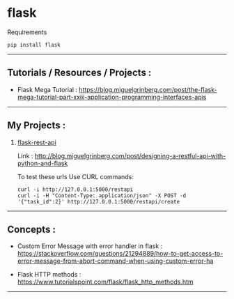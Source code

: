 # flask

Requirements

```
pip install flask
```

---

## Tutorials / Resources / Projects :

* Flask Mega Tutorial : https://blog.miguelgrinberg.com/post/the-flask-mega-tutorial-part-xxiii-application-programming-interfaces-apis

---

## My Projects :

1. [flask-rest-api](1-flask-rest-api/)
    
    Link : http://blog.miguelgrinberg.com/post/designing-a-restful-api-with-python-and-flask
    
    
    To test these urls Use CURL commands:
    ```
    curl -i http://127.0.0.1:5000/restapi
    curl -i -H "Content-Type: application/json" -X POST -d '{"task_id":2}' http://127.0.0.1:5000/restapi/create
    ```

---

## Concepts : 

* Custom Error Message with error handler in flask : https://stackoverflow.com/questions/21294889/how-to-get-access-to-error-message-from-abort-command-when-using-custom-error-ha

* Flask HTTP methods : https://www.tutorialspoint.com/flask/flask_http_methods.htm

---

